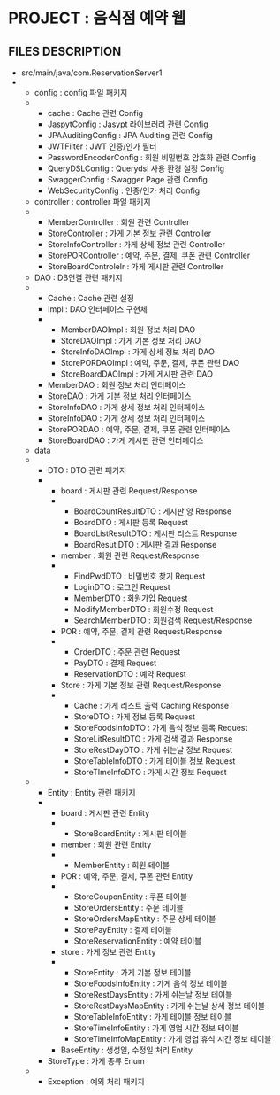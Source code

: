 # PROJECT : 음식점 예약 웹

## FILES DESCRIPTION
- src/main/java/com.ReservationServer1
- - config : config 파일 패키지
  - - cache : Cache 관련 Config
    - JaspytConfig : Jasypt 라이브러리 관련 Config
    - JPAAuditingConfig : JPA Auditing 관련 Config
    - JWTFilter : JWT 인증/인가 필터
    - PasswordEncoderConfig : 회원 비밀번호 암호화 관련 Config
    - QueryDSLConfig : Querydsl 사용 환경 설정 Config
    - SwaggerConfig : Swagger Page 관련 Config
    - WebSecurityConfig : 인증/인가 처리 Config
  - controller : controller 파일 패키지
  - - MemberController : 회원 관련 Controller
    - StoreController : 가게 기본 정보 관련 Controller
    - StoreInfoController : 가게 상세 정보 관련 Controller
    - StorePORController : 예약, 주문, 결제, 쿠폰 관련 Controller
    - StoreBoardControlelr : 가게 게시판 관련 Controller
  - DAO : DB연결 관련 패키지
  - - Cache : Cache 관련 설정
    - Impl : DAO 인터페이스 구현체
    - - MemberDAOImpl : 회원 정보 처리 DAO
      - StoreDAOImpl : 가게 기본 정보 처리 DAO
      - StoreInfoDAOImpl : 가게 상세 정보 처리 DAO
      - StorePORDAOImpl : 예약, 주문, 결제, 쿠폰 관련 DAO
      - StoreBoardDAOImpl : 가게 게시판 관련 DAO
    - MemberDAO : 회원 정보 처리 인터페이스
    - StoreDAO : 가게 기본 정보 처리 인터페이스
    - StoreInfoDAO : 가게 상세 정보 처리 인터페이스
    - StoreInfoDAO : 가게 상세 정보 처리 인터페이스
    - StorePORDAO : 예약, 주문, 결제, 쿠폰 관련 인터페이스
    - StoreBoardDAO : 가게 게시판 관련 인터페이스
  - data
  - - DTO : DTO 관련 패키지
    - - board : 게시판 관련 Request/Response
      - - BoardCountResultDTO : 게시판 양 Response
        - BoardDTO : 게시판 등록 Request
        - BoardListResultDTO : 게시판 리스트 Response
        - BoardResutlDTO : 게시판 결과 Response
      - member : 회원 관련 Request/Response
      - - FindPwdDTO : 비밀번호 찾기 Request
        - LoginDTO : 로그인 Request
        - MemberDTO : 회원가입 Request
        - ModifyMemberDTO : 회원수정 Request
        - SearchMemberDTO : 회원검색 Request/Response
      - POR : 예약, 주문, 결제 관련 Request/Response
      - - OrderDTO : 주문 관련 Request
        - PayDTO : 결제 Request
        - ReservationDTO : 예약 Request
      - Store : 가게 기본 정보 관련 Request/Response
      - - Cache : 가게 리스트 출력 Caching Response
        - StoreDTO : 가게 정보 등록 Request
        - StoreFoodsInfoDTO : 가게 음식 정보 등록 Request
        - StoreLitResultDTO : 가게 검색 결과 Response
        - StoreRestDayDTO : 가게 쉬는날 정보 Request
        - StoreTableInfoDTO : 가게 테이블 정보 Request
        - StoreTImeInfoDTO : 가게 시간 정보 Request
  - - Entity : Entity 관련 패키지
    - - board : 게시판 관련 Entity
      - - StoreBoardEntity : 게시판 테이블
      - member : 회원 관련 Entity
      - - MemberEntity : 회원 테이블
      - POR : 예약, 주문, 결제, 쿠폰 관련 Entity
      - - StoreCouponEntity : 쿠폰 테이블
        - StoreOrdersEntity : 주문 테이블
        - StoreOrdersMapEntity : 주문 상세 테이블
        - StorePayEntity : 결제 테이블
        - StoreReservationEntity : 예약 테이블
      - store : 가게 정보 관련 Entity
      - - StoreEntity : 가게 기본 정보 테이블
        - StoreFoodsInfoEntity : 가게 음식 정보 테이블
        - StoreRestDaysEntity : 가게 쉬는날 정보 테이블
        - StoreRestDaysMapEntity : 가게 쉬는날 상세 정보 테이블
        - StoreTableInfoEntity : 가게 테이블 정보 테이블
        - StoreTimeInfoEntity : 가게 영업 시간 정보 테이블
        - StoreTimeInfoMapEntity : 가게 영업 휴식 시간 정보 테이블
      - BaseEntity : 생성일, 수정일 처리 Entity
    - StoreType : 가게 종류 Enum
  - - Exception : 예외 처리 패키지


